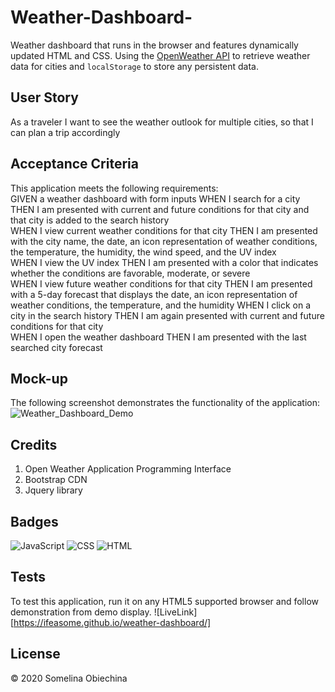 # Weather-Dashboard-

Weather dashboard that runs in the browser and features dynamically updated HTML and CSS. Using the [OpenWeather API](https://openweathermap.org/api) to retrieve weather data for cities and `localStorage` to store any persistent data.

## User Story

As a traveler I want to see the weather outlook for multiple cities, so that I can plan a trip accordingly

## Acceptance Criteria

This application meets the following requirements: <br/>
GIVEN a weather dashboard with form inputs
WHEN I search for a city
THEN I am presented with current and future conditions for that city and that city is added to the search history <br/>
WHEN I view current weather conditions for that city
THEN I am presented with the city name, the date, an icon representation of weather conditions, the temperature, the humidity, the wind speed, and the UV index <br/>
WHEN I view the UV index
THEN I am presented with a color that indicates whether the conditions are favorable, moderate, or severe <br/>
WHEN I view future weather conditions for that city
THEN I am presented with a 5-day forecast that displays the date, an icon representation of <br/> weather conditions, the temperature, and the humidity
WHEN I click on a city in the search history
THEN I am again presented with current and future conditions for that city <br/>
WHEN I open the weather dashboard
THEN I am presented with the last searched city forecast <br/>

## Mock-up

The following screenshot demonstrates the functionality of the application:
![Weather_Dashboard_Demo](https://user-images.githubusercontent.com/71314578/99028350-26d63900-2535-11eb-9a2c-0bd5a850c6c5.png)


## Credits

1. Open Weather Application Programming Interface
2. Bootstrap CDN
3. Jquery library

## Badges

![JavaScript](https://img.shields.io/badge/JavaScript-56.1%25-yellow)
![CSS](https://img.shields.io/badge/CSS-30.7%25-purple)
![HTML](https://img.shields.io/badge/HTML-29.9%25-red)

## Tests

To test this application, run it on any HTML5 supported browser and follow demonstration from demo display.
![LiveLink][https://ifeasome.github.io/weather-dashboard/]

## License

© 2020 Somelina Obiechina
